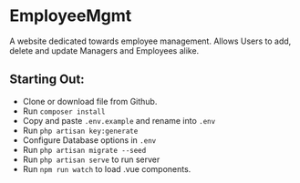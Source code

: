 # EmployeeMgmt

A website dedicated towards employee management. Allows Users to add, delete and update Managers and Employees alike.

## Starting Out:

* Clone or download file from Github.
* Run `composer install`
* Copy and paste `.env.example` and rename into `.env`
* Run `php artisan key:generate`
* Configure Database options in `.env`
* Run `php artisan migrate --seed`
* Run `php artisan serve` to run server
* Run `npm run watch` to load .vue components.
